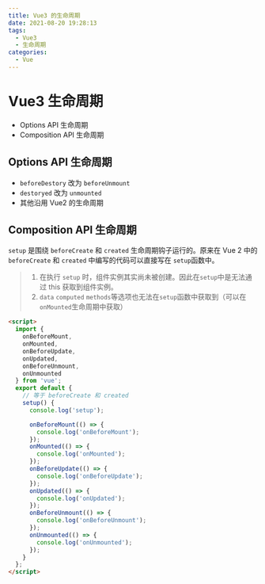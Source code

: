```yaml
---
title: Vue3 的生命周期
date: 2021-08-20 19:28:13
tags:
  - Vue3
  - 生命周期
categories:
  - Vue
---
```


# Vue3 生命周期

- Options API 生命周期
- Composition API 生命周期

## Options API 生命周期

- `beforeDestory` 改为 `beforeUnmount`
- `destoryed` 改为 `unmounted`
- 其他沿用 Vue2 的生命周期

## Composition API 生命周期

`setup` 是围绕 `beforeCreate` 和 `created` 生命周期钩子运行的。原来在 Vue 2 中的 `beforeCreate` 和 `created` 中编写的代码可以直接写在 `setup`函数中。

> 1. 在执行 `setup` 时，组件实例其实尚未被创建。因此在`setup`中是无法通过 this 获取到组件实例。  
> 2. `data` `computed` `methods`等选项也无法在`setup`函数中获取到（可以在`onMounted`生命周期中获取）

```html
<script>
  import {
    onBeforeMount,
    onMounted,
    onBeforeUpdate,
    onUpdated,
    onBeforeUnmount,
    onUnmounted
  } from 'vue';
  export default {
    // 等于 beforeCreate 和 created
    setup() {
      console.log('setup');

      onBeforeMount(() => {
        console.log('onBeforeMount');
      });
      onMounted(() => {
        console.log('onMounted');
      });
      onBeforeUpdate(() => {
        console.log('onBeforeUpdate');
      });
      onUpdated(() => {
        console.log('onUpdated');
      });
      onBeforeUnmount(() => {
        console.log('onBeforeUnmount');
      });
      onUnmounted(() => {
        console.log('onUnmounted');
      });
    }
  };
</script>
```
